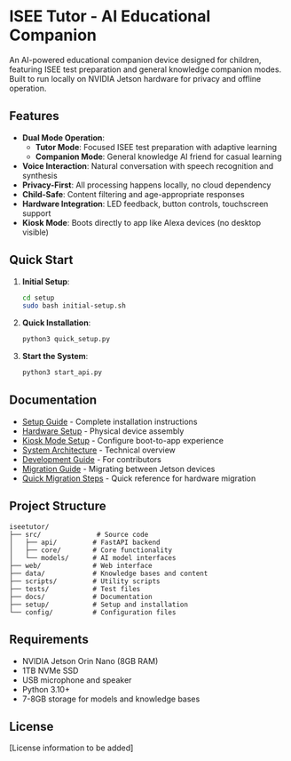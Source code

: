 # ISEE Tutor - AI Educational Companion

An AI-powered educational companion device designed for children, featuring ISEE test preparation and general knowledge companion modes. Built to run locally on NVIDIA Jetson hardware for privacy and offline operation.

## Features

- **Dual Mode Operation**:
  - **Tutor Mode**: Focused ISEE test preparation with adaptive learning
  - **Companion Mode**: General knowledge AI friend for casual learning
- **Voice Interaction**: Natural conversation with speech recognition and synthesis
- **Privacy-First**: All processing happens locally, no cloud dependency
- **Child-Safe**: Content filtering and age-appropriate responses
- **Hardware Integration**: LED feedback, button controls, touchscreen support
- **Kiosk Mode**: Boots directly to app like Alexa devices (no desktop visible)

## Quick Start

1. **Initial Setup**:
   ```bash
   cd setup
   sudo bash initial-setup.sh
   ```

2. **Quick Installation**:
   ```bash
   python3 quick_setup.py
   ```

3. **Start the System**:
   ```bash
   python3 start_api.py
   ```

## Documentation

- [Setup Guide](docs/setup/SETUP_GUIDE.md) - Complete installation instructions
- [Hardware Setup](docs/hardware/hardware-setup-guide.md) - Physical device assembly
- [Kiosk Mode Setup](docs/kiosk-mode-setup.md) - Configure boot-to-app experience
- [System Architecture](docs/system-architecture.md) - Technical overview
- [Development Guide](docs/development/project-structure.md) - For contributors
- [Migration Guide](MIGRATION_GUIDE.md) - Migrating between Jetson devices
- [Quick Migration Steps](QUICK_MIGRATION_STEPS.md) - Quick reference for hardware migration

## Project Structure

```
iseetutor/
├── src/              # Source code
│   ├── api/         # FastAPI backend
│   ├── core/        # Core functionality
│   └── models/      # AI model interfaces
├── web/             # Web interface
├── data/            # Knowledge bases and content
├── scripts/         # Utility scripts
├── tests/           # Test files
├── docs/            # Documentation
├── setup/           # Setup and installation
└── config/          # Configuration files
```

## Requirements

- NVIDIA Jetson Orin Nano (8GB RAM)
- 1TB NVMe SSD
- USB microphone and speaker
- Python 3.10+
- 7-8GB storage for models and knowledge bases

## License

[License information to be added]